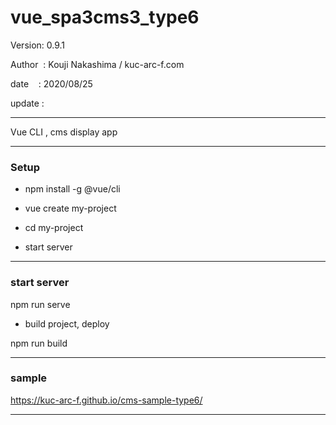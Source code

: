 ﻿# vue_spa3cms3_type6

 Version: 0.9.1

 Author  : Kouji Nakashima / kuc-arc-f.com

 date    : 2020/08/25 

 update : 

***

Vue CLI , cms display app

***
### Setup

* npm install -g @vue/cli

* vue create my-project

* cd my-project

* start server

***
### start server
npm run serve

* build project, deploy

npm run build

***
### sample

https://kuc-arc-f.github.io/cms-sample-type6/

***

